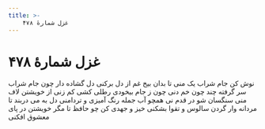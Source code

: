 ```yaml
---
title: >-
    غزل شمارهٔ ۴۷۸
---
```

# غزل شمارهٔ ۴۷۸

نوش کن جام شراب یک منی
تا بدان بیخ غم از دل برکنی
دل گشاده دار چون جام شراب
سر گرفته چند چون خم دنی
چون ز جام بیخودی رطلی کشی
کم زنی از خویشتن لاف منی
سنگسان شو در قدم نی همچو آب
جمله رنگ آمیزی و تردامنی
دل به می دربند تا مردانه وار
گردن سالوس و تقوا بشکنی
خیز و جهدی کن چو حافظ تا مگر
خویشتن در پای معشوق افکنی
